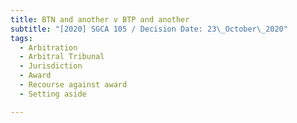 ```yaml
---
title: BTN and another v BTP and another
subtitle: "[2020] SGCA 105 / Decision Date: 23\_October\_2020"
tags:
  - Arbitration
  - Arbitral Tribunal
  - Jurisdiction
  - Award
  - Recourse against award
  - Setting aside

---
```


